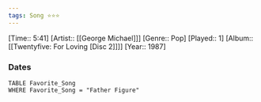 ```yaml
---
tags: Song ⭐⭐⭐ 
---
```

[Time:: 5:41]
[Artist:: [[George Michael]]]
[Genre:: Pop]
[Played:: 1]
[Album:: [[Twentyfive: For Loving [Disc 2]]]]
[Year:: 1987]
### Dates
````dataview
TABLE Favorite_Song
WHERE Favorite_Song = "Father Figure"
````